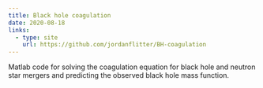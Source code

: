 ```yaml
---
title: Black hole coagulation
date: 2020-08-18
links:
  - type: site
    url: https://github.com/jordanflitter/BH-coagulation
---
```


Matlab code for solving the coagulation equation for black hole and neutron star mergers and predicting the observed black hole mass function.

<!--more-->
